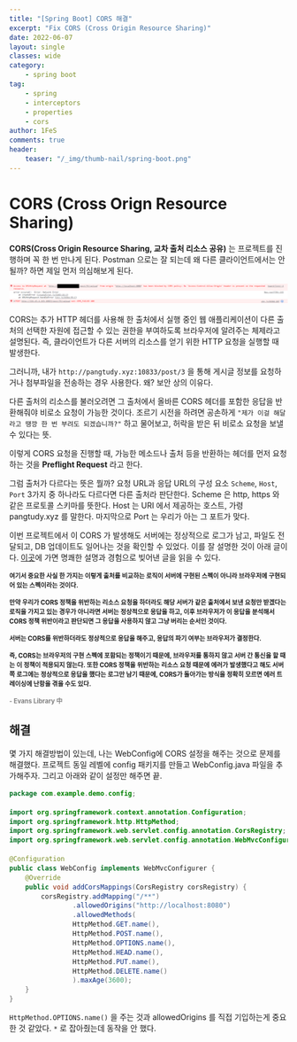 ```yaml
---
title: "[Spring Boot] CORS 해결"
excerpt: "Fix CORS (Cross Origin Resource Sharing)"
date: 2022-06-07
layout: single
classes: wide
category:
    - spring boot
tag:
    - spring
    - interceptors
    - properties
    - cors
author: 1FeS
comments: true
header:
    teaser: "/_img/thumb-nail/spring-boot.png"
---
```


# CORS (Cross Orign Resource Sharing)

**CORS(Cross Origin Resource Sharing, 교차 출처 리소스 공유)** 는 프로젝트를 진행하며 꼭 한 번 만나게 된다. Postman 으로는 잘 되는데 왜 다른 클라이언트에서는 안 될까? 하면 제일 먼저 의심해보게 된다.

<img src="/_img/2022-06-07/cors_error.png"/>

CORS는 추가 HTTP 헤더를 사용해 한 출처에서 실행 중인 웹 애플리케이션이 다른 출처의 선택한 자원에 접근할 수 있는 권한을 부여하도록 브라우저에 알려주는 체제라고 설명된다. 즉, 클라이언트가 다른 서버의 리소스를 얻기 위한 HTTP 요청을 실행할 때 발생한다. 

그러니까, 내가 `http://pangtudy.xyz:10833/post/3` 을 통해 게시글 정보를 요청하거나 첨부파일을 전송하는 경우 사용한다. 왜? 보안 상의 이유다. 

다른 출처의 리소스를 불러오려면 그 출처에서 올바른 CORS 헤더를 포함한 응답을 반환해줘야 비로소 요청이 가능한 것이다. 조르기 시전을 하려면 공손하게 `"제가 이걸 해달라고 땡깡 한 번 부려도 되겠습니까?"` 하고 물어보고, 허락을 받은 뒤 비로소 요청을 보낼 수 있다는 뜻.

이렇게 CORS 요청을 진행할 때, 가능한 메소드나 출처 등을 반환하는 헤더를 먼저 요청하는 것을 **Preflight Request** 라고 한다.

그럼 출처가 다르다는 뜻은 뭘까? 요청 URL과 응답 URL의 구성 요소 `Scheme`, `Host`, `Port` 3가지 중 하나라도 다르다면 다른 출처라 판단한다. Scheme 은 http, https 와 같은 프로토콜 스키마를 뜻한다. Host 는 URI 에서 제공하는 호스트, 가령 pangtudy.xyz 를 말한다. 마지막으로 Port 는 우리가 아는 그 포트가 맞다.

이번 프로젝트에서 이 CORS 가 발생해도 서버에는 정상적으로 로그가 남고, 파일도 전달되고, DB 업데이트도 일어나는 것을 확인할 수 있었다. 이를 잘 설명한 것이 아래 글이다. [이곳](https://evan-moon.github.io/2020/05/21/about-cors/)에 가면 명쾌한 설명과 경험으로 빚어낸 글을 읽을 수 있다.


<span style="font-weight: bold; font-size: 0.8em">여기서 중요한 사실 한 가지는 이렇게 출처를 비교하는 로직이 서버에 구현된 스펙이 아니라 브라우저에 구현되어 있는 스펙이라는 것이다.</span>

<span style="font-weight: bold; font-size: 0.8em">만약 우리가 CORS 정책을 위반하는 리소스 요청을 하더라도 해당 서버가 같은 출처에서 보낸 요청만 받겠다는 로직을 가지고 있는 경우가 아니라면 서버는 정상적으로 응답을 하고, 이후 브라우저가 이 응답을 분석해서 CORS 정책 위반이라고 판단되면 그 응답을 사용하지 않고 그냥 버리는 순서인 것이다.</span>

<span style="font-weight: bold; font-size: 0.8em">서버는 CORS를 위반하더라도 정상적으로 응답을 해주고, 응답의 파기 여부는 브라우저가 결정한다.</span>

<span style="font-weight: bold; font-size: 0.8em">즉, CORS는 브라우저의 구현 스펙에 포함되는 정책이기 때문에, 브라우저를 통하지 않고 서버 간 통신을 할 때는 이 정책이 적용되지 않는다. 또한 CORS 정책을 위반하는 리소스 요청 때문에 에러가 발생했다고 해도 서버 쪽 로그에는 정상적으로 응답을 했다는 로그만 남기 때문에, CORS가 돌아가는 방식을 정확히 모르면 에러 트레이싱에 난항을 겪을 수도 있다.</span>

<span style="font-weight: bold; font-size: 0.8em; color:gray">- Evans Library 中</span>

## 해결

몇 가지 해결방법이 있는데, 나는 WebConfig에 CORS 설정을 해주는 것으로 문제를 해결했다. 프로젝트 동일 레벨에 config 패키지를 만들고 WebConfig.java 파일을 추가해주자. 그리고 아래와 같이 설정만 해주면 끝.

```java
package com.example.demo.config;

import org.springframework.context.annotation.Configuration;
import org.springframework.http.HttpMethod;
import org.springframework.web.servlet.config.annotation.CorsRegistry;
import org.springframework.web.servlet.config.annotation.WebMvcConfigurer;

@Configuration
public class WebConfig implements WebMvcConfigurer {
    @Override
    public void addCorsMappings(CorsRegistry corsRegistry) {
        corsRegistry.addMapping("/**")
                .allowedOrigins("http://localhost:8080")
                .allowedMethods(
                HttpMethod.GET.name(),
                HttpMethod.POST.name(),
                HttpMethod.OPTIONS.name(),
                HttpMethod.HEAD.name(),
                HttpMethod.PUT.name(),
                HttpMethod.DELETE.name()
                ).maxAge(3600);
    }
}
```

`HttpMethod.OPTIONS.name()` 을 주는 것과 allowedOrigins 를 직접 기입하는게 중요한 것 같았다. `*` 로 잡아줬는데 동작을 안 했다.